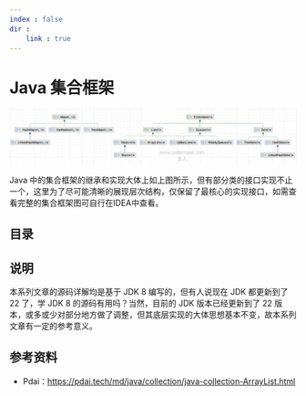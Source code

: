 ```yaml
---
index : false
dir :
    link : true
---
```

# Java 集合框架

![](../../../assets/readme/2024-03-20-12-37-51.png)

Java 中的集合框架的继承和实现大体上如上图所示，但有部分类的接口实现不止一个，这里为了尽可能清晰的展现层次结构，仅保留了最核心的实现接口，如需查看完整的集合框架图可自行在IDEA中查看。

## 目录

<Catalog  hideHeading='false'/>

## 说明

本系列文章的源码详解均是基于 JDK 8 编写的，但有人说现在 JDK 都更新到了 22 了，学 JDK 8 的源码有用吗？当然，目前的 JDK 版本已经更新到了 22 版本，或多或少对部分地方做了调整，但其底层实现的大体思想基本不变，故本系列文章有一定的参考意义。

## 参考资料

- Pdai：https://pdai.tech/md/java/collection/java-collection-ArrayList.html